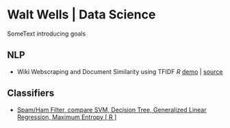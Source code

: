 # Walt Wells | Data Science

SomeText introducing goals

## NLP

* Wiki Webscraping and Document Similarity using TFIDF _R_ [demo](https://wwells.github.io/CUNY_DATA_607/Week10/JazzTFIDF_Present_Week10.html) | [source](https://github.com/wwells/CUNY_DATA_607/blob/master/Week10/JazzTFIDF_Present_Week10.Rmd)


## Classifiers

* [Spam/Ham Filter, compare SVM, Decision Tree, Generalized Linear Regression, Maximum Entropy [ R ]](https://wwells.github.io/CUNY_DATA_607/Week10/DocClassification_Week10.html)
